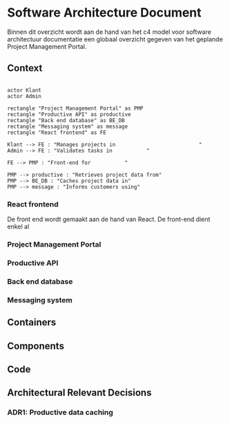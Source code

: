 # Software Architecture Document

Binnen dit overzicht wordt aan de hand van het c4 model voor software architectuur documentatie een globaal overzicht gegeven van het geplande Project Management Portal.

## Context

```plantuml

actor Klant
actor Admin

rectangle "Project Management Portal" as PMP
rectangle "Productive API" as productive
rectangle "Back end database" as BE_DB
rectangle "Messaging system" as message
rectangle "React frontend" as FE

Klant --> FE : "Manages projects in                           "
Admin --> FE : "Validates tasks in           "

FE --> PMP : "Front-end for           "

PMP --> productive : "Retrieves project data from"
PMP --> BE_DB : "Caches project data in"
PMP --> message : "Informs customers using"

```

### React frontend

De front end wordt gemaakt aan de hand van React. De front-end dient enkel al

### Project Management Portal

### Productive API

### Back end database

### Messaging system

## Containers

## Components

## Code

## Architectural Relevant Decisions

### ADR1: Productive data caching
